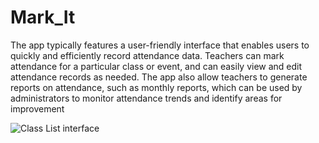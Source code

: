 # Mark_It 
The app typically features a user-friendly interface that enables users to quickly and efficiently record attendance data. Teachers can mark attendance for 
a particular class or event, and can easily view and edit attendance records as needed. The app also allow teachers to generate reports on attendance, such as 
monthly reports, which can be used by administrators to monitor attendance trends and identify areas for improvement

![Class List interface](https://github.com/shaiilesh/Mark_It/blob/master/Add%20Class.jpg=100x)  





 
